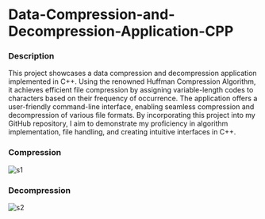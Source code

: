 # Data-Compression-and-Decompression-Application-CPP
### Description
This project showcases a data compression and decompression application implemented in C++. Using the renowned Huffman Compression Algorithm, it achieves efficient file compression by assigning variable-length codes to characters based on their frequency of occurrence. The application offers a user-friendly command-line interface, enabling seamless compression and decompression of various file formats. By incorporating this project into my GitHub repository, I aim to demonstrate my proficiency in algorithm implementation, file handling, and creating intuitive interfaces in C++.

### Compression
![s1](https://github.com/Piyush-Pise/Data-Compression-and-Decompression-Application-CPP/assets/75115056/6defedc5-7057-44f4-93a0-0e71c5902d53)

### Decompression
![s2](https://github.com/Piyush-Pise/Data-Compression-and-Decompression-Application-CPP/assets/75115056/c249ffd0-6581-447b-8042-83e9158f3f33)
